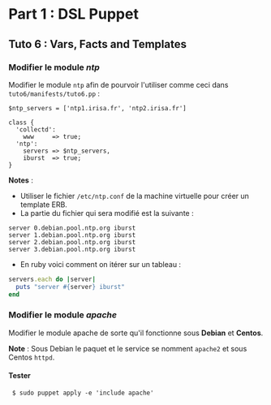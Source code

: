 # Part 1 : DSL Puppet

## Tuto 6 : Vars, Facts and Templates

### Modifier le module _ntp_

Modifier le module `ntp` afin de pourvoir l'utiliser comme ceci dans `tuto6/manifests/tuto6.pp` :

```puppet
$ntp_servers = ['ntp1.irisa.fr', 'ntp2.irisa.fr']

class {
  'collectd':
    www     => true;
  'ntp':
    servers => $ntp_servers,
    iburst  => true;
}
```

__Notes__ :

* Utiliser le fichier `/etc/ntp.conf` de la machine virtuelle pour créer un template ERB.
* La partie du fichier qui sera modifié est la suivante :

```
server 0.debian.pool.ntp.org iburst
server 1.debian.pool.ntp.org iburst
server 2.debian.pool.ntp.org iburst
server 3.debian.pool.ntp.org iburst
```

* En ruby voici comment on itérer sur un tableau :

```ruby
servers.each do |server|
  puts "server #{server} iburst"
end
```

### Modifier le module _apache_

Modifier le module apache de sorte qu'il fonctionne sous __Debian__ et __Centos__.

__Note__ : Sous Debian le paquet et le service se nomment `apache2` et sous Centos `httpd`.

#### Tester

     $ sudo puppet apply -e 'include apache'
